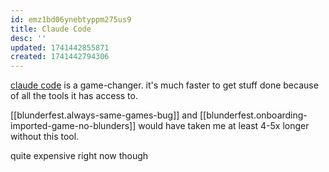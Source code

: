 ```yaml
---
id: emz1bd06ynebtyppm275us9
title: Claude Code
desc: ''
updated: 1741442855871
created: 1741442794306
---
```


[claude code](https://docs.anthropic.com/en/docs/agents-and-tools/claude-code/overview) is a game-changer.
it's much faster to get stuff done because of all the tools it has access to.


[[blunderfest.always-same-games-bug]] and [[blunderfest.onboarding-imported-game-no-blunders]] would have
taken me at least 4-5x longer without this tool.


quite expensive right now though